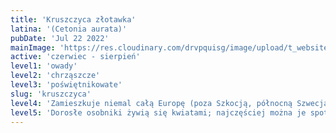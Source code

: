 ```yaml
---
title: 'Kruszczyca złotawka'
latina: '(Cetonia aurata)'
pubDate: 'Jul 22 2022'
mainImage: 'https://res.cloudinary.com/drvpquisg/image/upload/t_website/v1731454480/kruszczyca_zlotawka_gygk23.jpg'
active: 'czerwiec - sierpień'
level1: 'owady'
level2: 'chrząszcze'
level3: 'poświętnikowate'
slug: 'kruszczyca'
level4: 'Zamieszkuje niemal całą Europę (poza Szkocją, północną Szwecją i północną częścią Finlandii) Areał rozciąga się przez całą Azję Mniejszą, Rosję, Syrię, północny Irak i Iran, kończąc się na północnych Chinach i Mongolii.'
level5: 'Dorosłe osobniki żywią się kwiatami; najczęściej można je spotkać na białych kwiatach czarnego bzu, na rutewce wąskolistnej i wiązówce błotnej. Żerują również na jarzębinie i głogu.'
---
```


